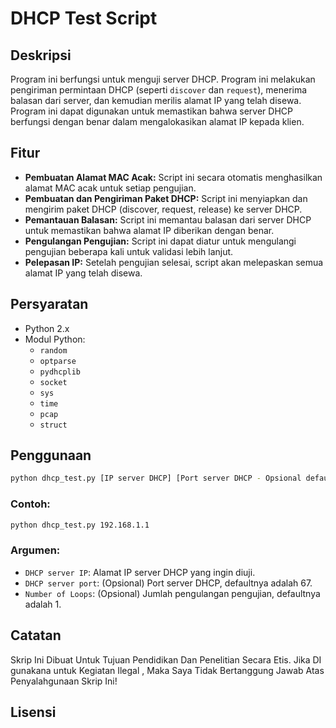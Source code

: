 # DHCP Test Script

## Deskripsi

Program ini berfungsi untuk menguji server DHCP.
Program ini melakukan pengiriman permintaan DHCP (seperti `discover` dan `request`), menerima balasan dari server, dan kemudian merilis alamat IP yang telah disewa. Program ini dapat digunakan untuk memastikan bahwa server DHCP berfungsi dengan benar dalam mengalokasikan alamat IP kepada klien.

## Fitur

- **Pembuatan Alamat MAC Acak:** Script ini secara otomatis menghasilkan alamat MAC acak untuk setiap pengujian.
- **Pembuatan dan Pengiriman Paket DHCP:** Script ini menyiapkan dan mengirim paket DHCP (discover, request, release) ke server DHCP.
- **Pemantauan Balasan:** Script ini memantau balasan dari server DHCP untuk memastikan bahwa alamat IP diberikan dengan benar.
- **Pengulangan Pengujian:** Script ini dapat diatur untuk mengulangi pengujian beberapa kali untuk validasi lebih lanjut.
- **Pelepasan IP:** Setelah pengujian selesai, script akan melepaskan semua alamat IP yang telah disewa.

## Persyaratan

- Python 2.x
- Modul Python:
  - `random`
  - `optparse`
  - `pydhcplib`
  - `socket`
  - `sys`
  - `time`
  - `pcap`
  - `struct`

## Penggunaan

```bash
python dhcp_test.py [IP server DHCP] [Port server DHCP - Opsional default ke 67] [Jumlah Loop - Opsional default ke 1]
```

### Contoh:

```bash
python dhcp_test.py 192.168.1.1
```

### Argumen:

- `DHCP server IP`: Alamat IP server DHCP yang ingin diuji.
- `DHCP server port`: (Opsional) Port server DHCP, defaultnya adalah 67.
- `Number of Loops`: (Opsional) Jumlah pengulangan pengujian, defaultnya adalah 1.

## Catatan 

Skrip Ini Dibuat Untuk Tujuan Pendidikan Dan Penelitian Secara Etis.
Jika DI gunakana untuk Kegiatan Ilegal , Maka Saya Tidak Bertanggung Jawab Atas Penyalahgunaan Skrip Ini!

## Lisensi

